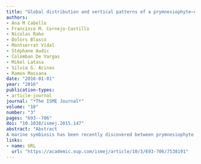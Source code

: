 ```yaml
---
title: "Global distribution and vertical patterns of a prymnesiophyte–cyanobacteria obligate symbiosis"
authors:
- Ana M Cabello
- Francisco M. Cornejo-Castillo
- Nicolas Raho
- Dolors Blasco
- Montserrat Vidal
- Stéphane Audic
- Colomban De Vargas
- Mikel Latasa
- Silvia G. Acinas
- Ramon Massana
date: "2016-01-01"
year: "2016"
publication-types:
- article-journal
journal: "*The ISME Journal*"
volume: "10"
number: "3"
pages: "693--706"
doi: "10.1038/ismej.2015.147"
abstract: "Abstract
A marine symbiosis has been recently discovered between prymnesiophyte species and the unicellular diazotrophic cyanobacterium UCYN-A. At least two different UCYN-A phylotypes exist, the clade UCYN-A1 in symbiosis with an uncultured small prymnesiophyte and the clade UCYN-A2 in symbiosis with the larger Braarudosphaera bigelowii. We targeted the prymnesiophyte–UCYN-A1 symbiosis by double CARD-FISH (catalyzed reporter deposition-fluorescence in situ hybridization) and analyzed its abundance in surface samples from the MALASPINA circumnavigation expedition. Our use of a specific probe for the prymnesiophyte partner allowed us to verify that this algal species virtually always carried the UCYN-A symbiont, indicating that the association was also obligate for the host. The prymnesiophyte–UCYN-A1 symbiosis was detected in all ocean basins, displaying a patchy distribution with abundances (up to 500 cells ml−1) that could vary orders of magnitude. Additional vertical profiles taken at the NE Atlantic showed that this symbiosis occupied the upper water column and disappeared towards the Deep Chlorophyll Maximum, where the biomass of the prymnesiophyte assemblage peaked. Moreover, sequences of both prymnesiophyte partners were searched within a large 18S rDNA metabarcoding data set from the Tara-Oceans expedition around the world. This sequence-based analysis supported the patchy distribution of the UCYN-A1 host observed by CARD-FISH and highlighted an unexpected homogeneous distribution (at low relative abundance) of B. bigelowii in the open ocean. Our results demonstrate that partners are always in symbiosis in nature and show contrasted ecological patterns of the two related lineages."
links:
- name: URL
  url: "https://academic.oup.com/ismej/article/10/3/693-706/7538191"
---
```

